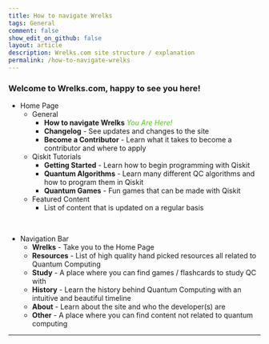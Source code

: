 ```yaml
---
title: How to navigate Wrelks
tags: General
comment: false
show_edit_on_github: false
layout: article
description: Wrelks.com site structure / explanation 
permalink: /how-to-navigate-wrelks
---
```


### Welcome to Wrelks.com, happy to see you here!

- Home Page
    - General
        - **How to navigate Wrelks** <green><i>You Are Here!</i></green>
        - **Changelog** - See updates and changes to the site
        - **Become a Contributor** - Learn what it takes to become a contributor and where to apply
    - Qiskit Tutorials
        - **Getting Started** - Learn how to begin programming with Qiskit
        - **Quantum Algorithms** - Learn many different QC algorithms and how to program them in Qiskit
        - **Quantum Games** - Fun games that can be made with Qiskit
    - Featured Content 
        - List of content that is updated on a regular basis

<br>

- Navigation Bar 
    - **Wrelks** - Take you to the Home Page
    - **Resources** - List of high quality hand picked resources all related to Quantum Computing 
    - **Study** - A place where you can find games / flashcards to study QC with
    - **History** - Learn the history behind Quantum Computing with an intuitive and beautiful timeline 
    - **About** - Learn about the site and who the developer(s) are
    - **Other** - A place where you can find content not related to quantum computing

---

<!--[Back](https://wrelks.com){:.button.button--primary.button--rounded} may come in handy later-->

<style>
green {
    color: #52c41a;
}
orange {
    color: #fa8c16;
}
red {
    color: #f5222d;
}
</style>